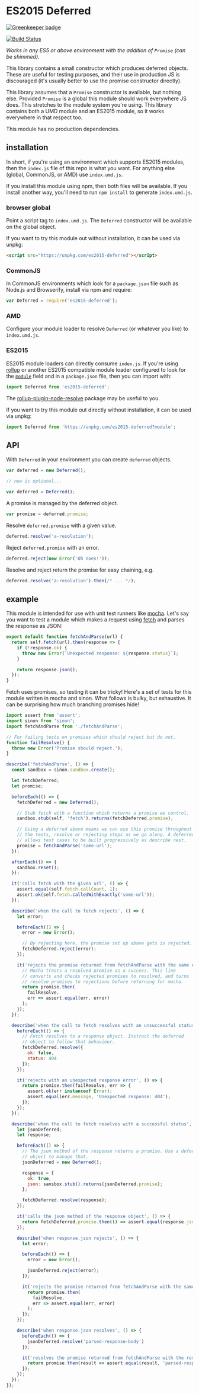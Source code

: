 # ES2015 Deferred

[![Greenkeeper badge](https://badges.greenkeeper.io/qubyte/es2015-deferred.svg)](https://greenkeeper.io/)

[![Build Status](https://travis-ci.org/qubyte/es2015-deferred.svg?branch=master)](https://travis-ci.org/qubyte/es2015-deferred)

_Works in any ES5 or above environment with the addition of `Promise` (can be
shimmed)._

This library contains a small constructor which produces deferred objects. These
are useful for testing purposes, and their use in production JS is discouraged
(it's usually better to use the promise constructor directly).

This library assumes that a `Promise` constructor is available, but nothing
else. Provided `Promise` is a global this module should work everywhere JS does.
This stretches to the module system you're using. This library contains both a
UMD module and an ES2015 module, so it works everywhere in that respect too.

This module has no production dependencies.

## installation

In short, if you're using an environment which supports ES2015 modules, then
the `index.js` file of this repo is what you want. For anything else (global,
CommonJS, or AMD) use `index.umd.js`.

If you install this module using npm, then both files will be available. If you
install another way, you'll need to run `npm install` to generate
`index.umd.js`.

### browser global

Point a script tag to `index.umd.js`. The `Deferred` constructor will be
available on the global object.

If you want to try this module out without installation, it can be used via
unpkg:

```html
<script src="https://unpkg.com/es2015-deferred"></script>
```

### CommonJS

In CommonJS environments which look for a `package.json` file such as Node.js
and Browserify, install via npm and require:

```javascript
var Deferred = require('es2015-deferred');
```

### AMD

Configure your module loader to resolve `Deferred` (or whatever you like) to
`index.umd.js`.

### ES2015

ES2015 module loaders can directly consume `index.js`. If you're using
[rollup](http://rollupjs.org) or another ES2015 compatible module loader
configured to look for the [`module`](./package.json#L6) field and in a
`package.json` file, then you can import with:

```javascript
import Deferred from 'es2015-deferred';
```

The
[rollup-plugin-node-resolve](https://github.com/rollup/rollup-plugin-node-resolve)
package may be useful to you.

If you want to try this module out directly without installation, it can be used
via unpkg:

```javascript
import Deferred from 'https://unpkg.com/es2015-deferred?module';
```

## API

With `Deferred` in your environment you can create `deferred` objects.

```javascript
var deferred = new Deferred();

// new is optional...

var deferred = Deferred();
```

A promise is managed by the deferred object.

```javascript
var promise = deferred.promise;
```

Resolve `deferred.promise` with a given value.

```javascript
deferred.resolve('a-resolution');
```

Reject `deferred.promise` with an error.

```javascript
deferred.reject(new Error('Oh noes!'));
```

Resolve and reject return the promise for easy chaining, e.g.

```javascript
deferred.resolve('a-resolution').then(/* ... */);
```

## example

This module is intended for use with unit test runners like
[mocha](http://mochajs.org/). Let's say you want to test a module which makes a
request using
[fetch](https://developer.mozilla.org/en-US/docs/Web/API/Fetch_API/Using_Fetch)
and parses the response as JSON:

```javascript
export default function fetchAndParse(url) {
  return self.fetch(url).then(response => {
    if (!response.ok) {
      throw new Error(`Unexpected response: ${response.status}`);
    }

    return response.json();
  });
}
```

Fetch uses promises, so testing it can be tricky! Here's a set of tests for this
module written in mocha and sinon. What follows is bulky, but exhaustive. It can
be surprising how much branching promises hide!

```javascript
import assert from 'assert';
import sinon from 'sinon';
import fetchAndParse from './fetchAndParse';

// For failing tests on promises which should reject but do not.
function failResolve() {
  throw new Error('Promise should reject.');
}

describe('fetchAndParse', () => {
  const sandbox = sinon.sandbox.create();

  let fetchDeferred;
  let promise;

  beforeEach(() => {
    fetchDeferred = new Deferred();

    // Stub fetch with a function which returns a promise we control.
    sandbox.stub(self, 'fetch').returns(fetchDeferred.promise);

    // Using a deferred above means we can use this promise throughout
    // the tests, resolve or rejecting steps as we go along. A deferred
    // allows test cases to be built progressively as describe nest.
    promise = fetchAndParse('some-url');
  });

  afterEach(() => {
    sandbox.reset();
  });

  it('calls fetch with the given url', () => {
    assert.equal(self.fetch.callCount, 1);
    assert.ok(self.fetch.calledWithExactly('some-url'));
  });

  describe('when the call to fetch rejects', () => {
    let error;

    beforeEach(() => {
      error = new Error();

      // By rejecting here, the promise set up above gets is rejected.
      fetchDeferred.reject(error);
    });

    it('rejects the promise returned from fetchAndParse with the same error', () => {
      // Mocha treats a resolved promise as a success. This line
      // converts and checks rejected promises to resolved, and turns
      // resolve promises to rejections before returning for mocha.
      return promise.then(
        failResolve,
        err => assert.equal(err, error)
      );
    });
  });

  describe('when the call to fetch resolves with an unsuccessful status', () => {
    beforeEach(() => {
      // Fetch resolves to a response object. Instruct the deferred
      // object to follow that behaviour.
      fetchDeferred.resolve({
        ok: false,
        status: 404
      });
    });

    it('rejects with an unexpected response error', () => {
      return promise.then(failResolve, err => {
        assert.ok(err instanceof Error);
        assert.equal(err.message, 'Unexpected response: 404');
      });
    });
  });

  describe('when the call to fetch resolves with a successful status', () => {
    let jsonDeferred;
    let response;

    beforeEach(() => {
      // The json method of the response returns a promise. Use a deferred
      // object to manage that.
      jsonDeferred = new Deferred();

      response = {
        ok: true,
        json: sansbox.stub().returns(jsonDeferred.promise);
      };

      fetchDeferred.resolve(response);
    });

    it('calls the json method of the response object', () => {
      return fetchDeferred.promise.then(() => assert.equal(response.json.callCount, 1));
    });

    describe('when response.json rejects', () => {
      let error;

      beforeEach(() => {
        error = new Error();

        jsonDeferred.reject(error);
      });

      it('rejects the promise returned from fetchAndParse with the same error', () => {
        return promise.then(
          failResolve,
          err => assert.equal(err, error)
        );
      });
    });

    describe('when response.json resolves', () => {
      beforeEach(() => {
        jsonDeferred.resolve('parsed-response-body')
      });

      it('resolves the promise returned from fetchAndParse with the result', () => {
        return promise.then(result => assert.equal(result, 'parsed-response-body'));
      });
    });
  });
});
```
